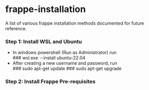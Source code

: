 # frappe-installation
A list of various frappe installation methods documented for future reference.

<h3><b> Step 1: Install WSL and Ubuntu </b></h3>
  <ul>
  <li> In windows powershell (Run as Administrator) run </li>
    ### wsl.exe --install ubuntu-22.04
  <li> After creating a new username and password, run </li>
    ### sudo apt-get update
    ### sudo apt-get upgrade
  </ul>
<h3><b> Step 2: Install Frappe Pre-requisites </b></h3>
